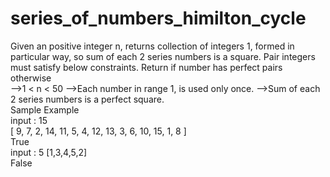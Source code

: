 # series_of_numbers_himilton_cycle
Given an positive integer n, returns collection of integers 1, formed in particular way, so sum of each 2 series numbers is a square. Pair integers must satisfy below constraints. 
Return if number has perfect pairs otherwise  
-->1 < n < 50 
-->Each number in range 1, is used only once. 
-->Sum of each 2 series numbers is a perfect square.  
Sample Example  
input : 15  
[ 9, 7, 2, 14, 11, 5, 4, 12, 13, 3, 6, 10, 15, 1, 8 ]  
True  
input : 5 
[1,3,4,5,2]  
False 
